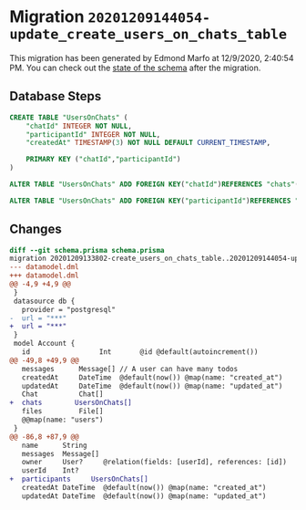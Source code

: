 # Migration `20201209144054-update_create_users_on_chats_table`

This migration has been generated by Edmond Marfo at 12/9/2020, 2:40:54 PM.
You can check out the [state of the schema](./schema.prisma) after the migration.

## Database Steps

```sql
CREATE TABLE "UsersOnChats" (
    "chatId" INTEGER NOT NULL,
    "participantId" INTEGER NOT NULL,
    "createdAt" TIMESTAMP(3) NOT NULL DEFAULT CURRENT_TIMESTAMP,

    PRIMARY KEY ("chatId","participantId")
)

ALTER TABLE "UsersOnChats" ADD FOREIGN KEY("chatId")REFERENCES "chats"("id") ON DELETE CASCADE ON UPDATE CASCADE

ALTER TABLE "UsersOnChats" ADD FOREIGN KEY("participantId")REFERENCES "users"("id") ON DELETE CASCADE ON UPDATE CASCADE
```

## Changes

```diff
diff --git schema.prisma schema.prisma
migration 20201209133802-create_users_on_chats_table..20201209144054-update_create_users_on_chats_table
--- datamodel.dml
+++ datamodel.dml
@@ -4,9 +4,9 @@
 }
 datasource db {
   provider = "postgresql"
-  url = "***"
+  url = "***"
 }
 model Account {
   id                 Int       @id @default(autoincrement())
@@ -49,8 +49,9 @@
   messages      Message[] // A user can have many todos
   createdAt     DateTime  @default(now()) @map(name: "created_at")
   updatedAt     DateTime  @default(now()) @map(name: "updated_at")
   Chat          Chat[]
+  chats        UsersOnChats[]
   files         File[]
   @@map(name: "users")
 }
@@ -86,8 +87,9 @@
   name      String
   messages  Message[]
   owner     User?     @relation(fields: [userId], references: [id])
   userId    Int?
+  participants     UsersOnChats[]
   createdAt DateTime  @default(now()) @map(name: "created_at")
   updatedAt DateTime  @default(now()) @map(name: "updated_at")
```


